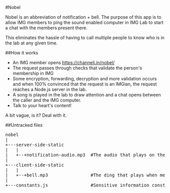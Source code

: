 #Nobel

Nobel is an abbreviation of notification + bell. The purpose of this app is to allow IMG members to ping the sound enabled computer in IMG Lab to start a chat with the members present there.

This eliminates the hassle of having to call multiple people to know who is in the lab at any given time.

##How it works

- An IMG member opens https://channeli.in/nobel/
- The request passes through checks that validate the person's membership in IMG
- Some encryption, forwarding, decryption and more validation occurs and when 100% convinced that the request is an IMGian, the request reaches a Node.js server in the lab.
- A song is played in the lab to draw attention and a chat opens between the caller and the IMG computer.
- Talk to your heart's content!

A bit vague, is it? Deal with it.

##Untracked files

<pre>
nobel
|
+---server-side-static
|   |
|   +--+notification-audio.mp3  #The audio that plays on the lab PC
|
+---client-side-static
|   |
|   +--+bell.mp3                #The ding that plays when message arrives
|
+---constants.js                #Sensitive information constants
</pre>

